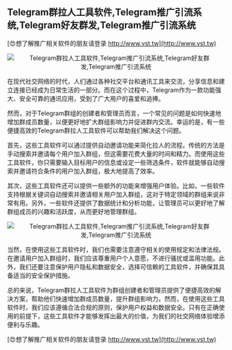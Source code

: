 ## **Telegram群拉人工具软件,Telegram推广引流系统,Telegram好友群发,Telegram推广引流系统**

[😍想了解推广相关软件的朋友请登录 http://www.vst.tw](http://www.vst.tw)

 <center><img src="https://vst.tw/MP4/tuiguang/png/4.png" alt="Telegram群拉人工具软件,Telegram推广引流系统,Telegram好友群发,Telegram推广引流系统"></center>

在现代社交网络的时代，人们通过各种社交平台和通讯工具来交流，分享信息和建立连接已经成为日常生活的一部分。而在这个过程中，Telegram作为一款功能强大、安全可靠的通讯应用，受到了广大用户的喜爱和追捧。

然而，对于Telegram群组的创建者和管理员而言，一个常见的问题是如何快速地增加群成员数量，以便更好地扩大群组影响力并促进群内交流。幸运的是，有一些便捷高效的Telegram群拉人工具软件可以帮助我们解决这个问题。

首先，这些工具软件可以通过提供自动邀请功能来简化拉人的流程。传统的方法是手动搜索并邀请每个用户加入群组，但这需要花费大量的时间和精力。而使用这些工具软件，你只需要输入目标用户的信息或设定一些筛选条件，软件就能够自动搜索并邀请符合条件的用户加入群组，极大地提高了效率。

其次，这些工具软件还可以提供一些额外的功能来增强用户体验。比如，一些软件支持根据关键词自动搜索并邀请相关用户加入群组，这对于特定领域的群组来说非常有用。另外，一些软件还提供了数据统计和分析功能，让管理员可以更好地了解群组成员的兴趣和活跃度，从而更好地管理群组。

 <center><img src="https://vst.tw/MP4/tuiguang/png/8.png" alt="Telegram群拉人工具软件,Telegram推广引流系统,Telegram好友群发,Telegram推广引流系统"></center>

当然，在使用这些工具软件时，我们也需要注意遵守相关的使用规定和法律法规。在邀请用户加入群组时，我们应该尊重用户个人意愿，不进行骚扰或滥用功能。此外，我们还要注意保护用户隐私和数据安全，选择可信赖的工具软件，并确保其具备适当的安全保护措施。

总的来说，Telegram群拉人工具软件为群组创建者和管理员提供了便捷高效的解决方案，帮助他们快速增加群成员数量，提升群组影响力。然而，在使用这些工具软件时，我们应该遵循合法合规的原则，保护用户权益和数据安全。只有在正确使用的前提下，这些工具软件才能够发挥出最大的价值，为我们的社交网络体验增添便利与乐趣。

[😍想了解推广相关软件的朋友请登录 http://www.vst.tw](http://www.vst.tw)




